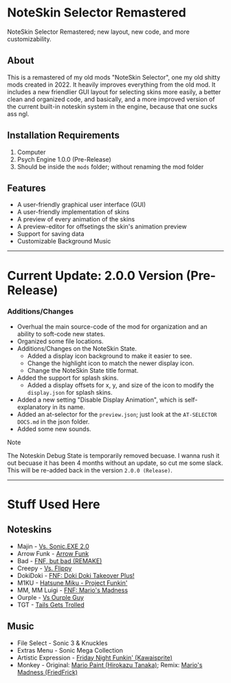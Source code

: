 # NoteSkin Selector Remastered
NoteSkin Selector Remastered; new layout, new code, and more customizability.

## About
This is a remastered of my old mods "NoteSkin Selector", one my old shitty mods created in 2022. It heavily improves everything from the old mod. It includes a new friendlier GUI layout for selecting skins more easily, a better clean and organized code, and basically, and a more improved version of the current built-in noteskin system in the engine, because that one sucks ass ngl.

## Installation Requirements
1. Computer
2. Psych Engine 1.0.0 (Pre-Release)
3. Should be inside the `mods` folder; without renaming the mod folder

## Features
- A user-friendly graphical user interface (GUI)
- A user-friendly implementation of skins
- A preview of every animation of the skins
- A preview-editor for offsetings the skin's animation preview
- Support for saving data
- Customizable Background Music

***

# Current Update: 2.0.0 Version (Pre-Release)
### Additions/Changes
- Overhual the main source-code of the mod for organization and an ability to soft-code new states.
- Organized some file locations.
- Additions/Changes on the NoteSkin State.
     - Added a display icon background to make it easier to see.
     - Change the highlight icon to match the newer display icon.
     - Change the NoteSkin State title format.
- Added the support for splash skins.
     - Added a display offsets for x, y, and size of the icon to modify the `display.json` for splash skins.
- Added a new setting "Disable Display Animation", which is self-explanatory in its name.
- Added an at-selector for the `preview.json`; just look at the `AT-SELECTOR DOCS.md` in the json folder.
- Added some new sounds.

> [!NOTE]
> The Noteskin Debug State is temporarily removed becuase. I wanna rush it out becuase it has been 4 months without an update, so cut me some slack. This will be re-added back in the version `2.0.0 (Release)`.

***

# Stuff Used Here
## Noteskins
- Majin - [Vs. Sonic.EXE 2.0](https://gamebanana.com/mods/316022)
- Arrow Funk - [Arrow Funk](https://gamebanana.com/mods/370234)
- Bad - [FNF, but bad (REMAKE)](https://gamebanana.com/wips/79374)
- Creepy - [Vs. Flippy](https://gamebanana.com/mods/300838)
- DokiDoki - [FNF: Doki Doki Takeover Plus!](https://gamebanana.com/mods/47364)
- M1KU - [Hatsune Miku - Project Funkin'](https://gamebanana.com/mods/485992)
- MM, MM Luigi - [FNF: Mario's Madness](https://gamebanana.com/mods/359554)
- Ourple - [Vs Ourple Guy](https://ourpleguy.neocities.org/)
- TGT - [Tails Gets Trolled](https://gamebanana.com/mods/320596)

## Music
- File Select - Sonic 3 & Knuckles
- Extras Menu - Sonic Mega Collection
- Artistic Expression - [Friday Night Funkin' (Kawaisprite)](https://www.youtube.com/watch?v=yFHbQFH09Io)
- Monkey - Original: [Mario Paint (Hirokazu Tanaka)](https://www.youtube.com/watch?v=gMRFXrbfKEo); Remix: [Mario's Madness (FriedFrick)](https://www.youtube.com/watch?v=x0AMU2nelAw)